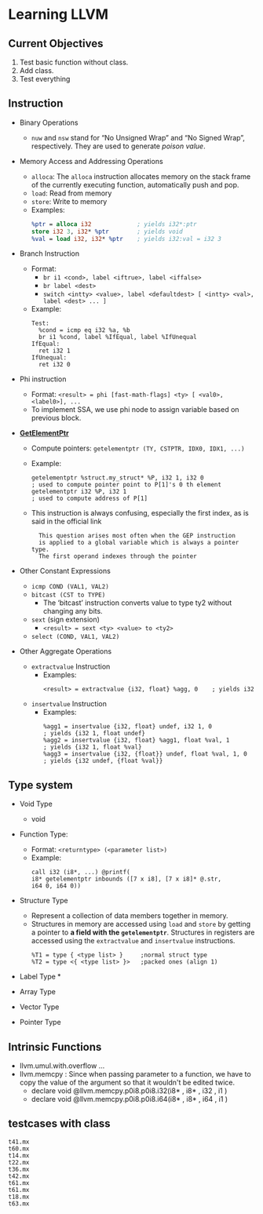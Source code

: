 # Learning LLVM

## Current Objectives
1. Test basic function without class.
2. Add class.
3. Test everything

## Instruction
* Binary Operations
    * `nuw` and `nsw` stand for 
    “No Unsigned Wrap” and “No Signed Wrap”, respectively.
    They are used to generate *poison value*.

* Memory Access and Addressing Operations
    * `alloca`: The `alloca` instruction allocates memory on the stack frame of the currently executing function, 
    automatically push and pop.
    * `load`:  Read from memory
    * `store`: Write to memory
    * Examples:
        ```llvm
        %ptr = alloca i32             ; yields i32*:ptr
        store i32 3, i32* %ptr        ; yields void
        %val = load i32, i32* %ptr    ; yields i32:val = i32 3
        ```
  
* Branch Instruction
    * Format: 
        * `br i1 <cond>, label <iftrue>, label <iffalse>`  
        * `br label <dest>` 
        * `switch <intty> <value>, label <defaultdest> [ <intty> <val>, label <dest> ... ]`
    * Example:
        ```
        Test:
          %cond = icmp eq i32 %a, %b
          br i1 %cond, label %IfEqual, label %IfUnequal
        IfEqual:
          ret i32 1
        IfUnequal:
          ret i32 0
        ``` 
      
* Phi instruction
    * Format: 
    `<result> = phi [fast-math-flags] <ty> [ <val0>, <label0>], ...`
    * To implement SSA, we use phi node to assign variable 
    based on previous block.
* [**GetElementPtr**](https://llvm.org/docs/GetElementPtr.html)
    * Compute pointers: `getelementptr (TY, CSTPTR, IDX0, IDX1, ...)`
    * Example: 
        ``` 
        getelementptr %struct.my_struct* %P, i32 1, i32 0
      ; used to compute pointer point to P[1]'s 0 th element
        getelementptr i32 %P, i32 1
      ; used to compute address of P[1]    
        ```
    * This instruction is always confusing, especially the first
    index, as is said in the official link
        
            This question arises most often when the GEP instruction 
            is applied to a global variable which is always a pointer type.
            The first operand indexes through the pointer 
    
* Other Constant Expressions
    * `icmp COND (VAL1, VAL2)`
    * `bitcast (CST to TYPE)`
        * The ‘bitcast’ instruction converts value to type ty2 without changing any bits.
    * `sext` (sign extension)
        * `<result> = sext <ty> <value> to <ty2> `
    * `select (COND, VAL1, VAL2)`
* Other Aggregate Operations
    * `extractvalue` Instruction
        * Examples:
            ```
            <result> = extractvalue {i32, float} %agg, 0    ; yields i32
            ```
    * `insertvalue` Instruction
        * Examples:
            ```
            %agg1 = insertvalue {i32, float} undef, i32 1, 0              ; yields {i32 1, float undef}
            %agg2 = insertvalue {i32, float} %agg1, float %val, 1         ; yields {i32 1, float %val}
            %agg3 = insertvalue {i32, {float}} undef, float %val, 1, 0    ; yields {i32 undef, {float %val}}
            ```
 

## Type system
* Void Type
    * void 
* Function Type: 
    * Format: `<returntype> (<parameter list>)`
    * Example:
         ```
        call i32 (i8*, ...) @printf(
      i8* getelementptr inbounds ([7 x i8], [7 x i8]* @.str, 
      i64 0, i64 0))
        ```
* Structure Type
    * Represent a collection of data members together in 
    memory.
    * Structures in memory are accessed using 
    `load` and `store` by getting a pointer to 
    **a field with the `getelementptr`**. 
    Structures in registers are accessed using 
    the `extractvalue` and `insertvalue` instructions.
        ```
        %T1 = type { <type list> }     ;normal struct type
        %T2 = type <{ <type list> }>   ;packed ones (align 1)
        ```

* Label Type
    * 
* Array Type
* Vector Type
* Pointer Type

## Intrinsic Functions
* llvm.umul.with.overflow ...
* llvm.memcpy
: Since when passing parameter to a function, we have
to copy the value of the argument so that it wouldn't be 
edited twice.
    * declare void @llvm.memcpy.p0i8.p0i8.i32(i8* <dest>, i8* <src>,
                                            i32 <len>, i1 <isvolatile>)
    * declare void @llvm.memcpy.p0i8.p0i8.i64(i8* <dest>, i8* <src>,
                                            i64 <len>, i1 <isvolatile>)        


## testcases with class
    t41.mx
    t60.mx
    t14.mx
    t22.mx
    t36.mx
    t42.mx
    t61.mx
    t61.mx
    t18.mx
    t63.mx
